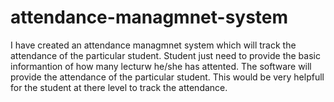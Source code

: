 # attendance-managmnet-system
I have created an attendance managmnet system which will track the attendance of the particular student.
Student just need to provide the basic informantion of how many lecturw he/she has attented. The software will provide the attendance of the particular student.
This would be very helpfull for the student at there level to track the attendance.
